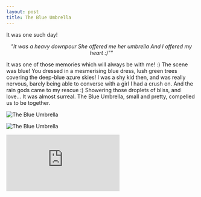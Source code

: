 ```yaml
---
layout: post
title: The Blue Umbrella
---
```


It was one such day!

  <center><i>
  "It was a heavy downpour <break>
   She offered me her umbrella <break>
   And I offered my heart :)""
  </center></i>

 It was one of those memories which will always be with me! :)
 The scene was blue! You dressed in a mesmerising blue dress,
 lush green trees covering the deep-blue azure skies! I was a shy kid then, and was really nervous, barely being able to converse 
 with a girl I had a crush on. And the rain gods came to my rescue :)
 Showering those droplets of bliss, and love...
 It was almost surreal. The Blue Umbrella, small and pretty, compelled us to be together.
 

![The Blue Umbrella](http://vignette1.wikia.nocookie.net/pixar/images/1/18/Ole.png/revision/latest?cb=20131010205425)

![The Blue Umbrella](https://cdn.wittyfeed.com/5134/w5rbsr9a6yfqiej5dnls.jpeg)

<div class="fluidMedia iframe">
    <iframe src="http://www.youtube.com/embed/n06H7OcPd-g?autoplay=1" frameborder="0"> </iframe>
</div>